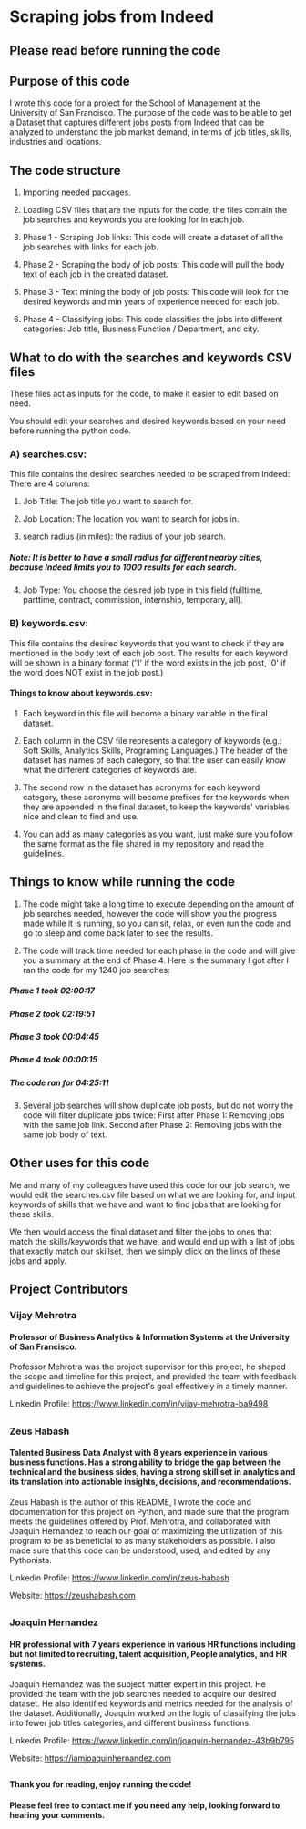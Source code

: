 # Scraping jobs from Indeed
## Please read before running the code
## Purpose of this code

I wrote this code for a project for the School of Management at the University of San Francisco. The purpose of the code was to be able to get a Dataset that captures different jobs posts from Indeed that can be analyzed to understand the job market demand, in terms of job titles, skills, industries and locations.

## The code structure

1. Importing needed packages.

2. Loading CSV files that are the inputs for the code, the files contain the job searches and keywords you are looking for in each job.

3. Phase 1 - Scraping Job links: This code will create a dataset of all the job searches with links for each job.

4. Phase 2 - Scraping the body of job posts: This code will pull the body text of each job in the created dataset.

5. Phase 3 - Text mining the body of job posts: This code will look for the desired keywords and min years of experience needed for each job.

6. Phase 4 - Classifying jobs: This code classifies the jobs into different categories: Job title, Business Function / Department, and city.

## What to do with the searches and keywords CSV files

These files act as inputs for the code, to make it easier to edit based on need.

You should edit your searches and desired keywords based on your need before running the python code.

### A) searches.csv:

This file contains the desired searches needed to be scraped from Indeed:
There are 4 columns:

1. Job Title: The job title you want to search for.

2. Job Location: The location you want to search for jobs in.

3. search radius (in miles): the radius of your job search.

##### Note: It is better to have a small radius for different nearby cities, because Indeed limits you to 1000 results for each search.

4. Job Type: You choose the desired job type in this field (fulltime, parttime, contract, commission, internship, temporary, all).

### B) keywords.csv:

This file contains the desired keywords that you want to check if they are mentioned in the body text of each job post. The results for each keyword will be shown in a binary format ('1' if the word exists in the job post, '0' if the word does NOT exist in the job post.)

#### Things to know about keywords.csv:

1. Each keyword in this file will become a binary variable in the final dataset.

2. Each column in the CSV file represents a category of keywords (e.g.: Soft Skills, Analytics Skills, Programing Languages.) The header of the dataset has names of each category, so that the user can easily know what the different categories of keywords are.

3. The second row in the dataset has acronyms for each keyword category, these acronyms will become prefixes for the keywords when they are appended in the final dataset, to keep the keywords' variables nice and clean to find and use.

4. You can add as many categories as you want, just make sure you follow the same format as the file shared in my repository and read the guidelines. 

## Things to know while running the code

1. The code might take a long time to execute depending on the amount of job searches needed, however the code will show you the progress made while it is running, so you can sit, relax, or even run the code and go to sleep and come back later to see the results.

2. The code will track time needed for each phase in the code and will give you a summary at the end of Phase 4. 
Here is the summary I got after I ran the code for my 1240 job searches:

#####       Phase 1 took 02:00:17
#####       Phase 2 took 02:19:51
#####       Phase 3 took 00:04:45
#####       Phase 4 took 00:00:15

#####       The code ran for 04:25:11

3. Several job searches will show duplicate job posts, but do not worry the code will filter duplicate jobs twice: 
First after Phase 1: Removing jobs with the same job link.
Second after Phase 2: Removing jobs with the same job body of text. 

## Other uses for this code

Me and many of my colleagues have used this code for our job search, we would edit the searches.csv file based on what we are looking for, and input keywords of skills that we have and want to find jobs that are looking for these skills.

We then would access the final dataset and filter the jobs to ones that match the skills/keywords that we have, and would end up with a list of jobs that exactly match our skillset, then we simply click on the links of these jobs and apply.

## Project Contributors

### Vijay Mehrotra
#### Professor of Business Analytics & Information Systems at the University of San Francisco.

Professor Mehrotra was the project supervisor for this project, he shaped the scope and timeline for this project, and provided the team with feedback and guidelines to achieve the project's goal effectively in a timely manner.

Linkedin Profile: https://www.linkedin.com/in/vijay-mehrotra-ba9498
## 
### Zeus Habash
#### Talented Business Data Analyst with 8 years experience in various business functions. Has a strong ability to bridge the gap between the technical and the business sides, having a strong skill set in analytics and its translation into actionable insights, decisions, and recommendations.

Zeus Habash is the author of this README, I wrote the code and documentation for this project on Python, and made sure that the program meets the guidelines offered by Prof. Mehrotra, and collaborated with Joaquin Hernandez to reach our goal of maximizing the utilization of this program to be as beneficial to as many stakeholders as possible. I also made sure that this code can be understood, used, and edited by any Pythonista.

Linkedin Profile: https://www.linkedin.com/in/zeus-habash

Website: https://zeushabash.com
##
### Joaquin Hernandez

#### HR professional with 7 years experience in various HR functions including but not limited to recruiting, talent acquisition, People analytics, and HR systems.

Joaquin Hernandez was the subject matter expert in this project. He provided the team with the job searches needed to acquire our desired dataset. He also identified keywords and metrics needed for the analysis of the dataset. Additionally, Joaquin worked on the logic of classifying the jobs into fewer job titles categories, and different business functions.

Linkedin Profile: https://www.linkedin.com/in/joaquin-hernandez-43b9b795

Website: https://iamjoaquinhernandez.com
##
#### Thank you for reading, enjoy running the code! 
#### Please feel free to contact me if you need any help, looking forward to hearing your comments.
